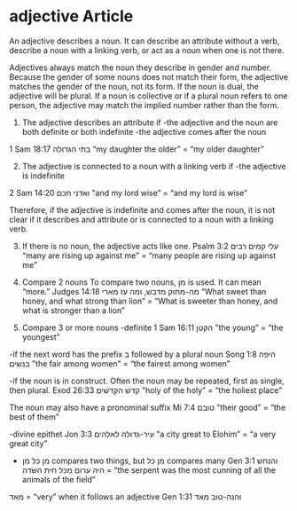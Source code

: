# adjective Article
An adjective describes a noun. It can describe an attribute without a verb, describe a noun with a linking verb, or act as a noun when one is not there.


Adjectives always match the noun they describe in gender and number. Because the gender of some nouns does not match their form, the adjective matches the gender of the noun, not its form. If the noun is dual, the adjective will be plural. If a noun is collective or if a plural noun refers to one person, the adjective may match the implied number rather than the form. 

1. The adjective describes an attribute if 
-the adjective and the noun are both definite or both indefinite
-the adjective comes after the noun

1 Sam 18:17 
בתּי הגּדולה	“my daughter the older” = “my older daughter”

2. The adjective is connected to a noun with a linking verb if
-the adjective is indefinite

2 Sam 14:20
ואדני חכם "and my lord wise” = “and my lord is wise”

Therefore, if the adjective is indefinite and comes after the noun, it is not clear if it describes and attribute or is connected to a noun with a linking verb.

3. If there is no noun, the adjective acts like one. 
Psalm 3:2
עלי קמים רבים “many are rising up against me” = “many people are rising up against me”

4. Compare 2 nouns
To compare two nouns, מן  is used. It can mean “more.”
Judges 14:18
מה-מּתוק מדּבשׁ, ומה עז מארי  “What sweet than honey, and what strong than lion” = “What is sweeter than honey, and what is stronger than a lion”

5. Compare 3 or more nouns
-definite
1 Sam 16:11
הקּטן "the young” = “the youngest”

-if the next word has the prefix ב followed by a plural noun
Song 1:8 
היּפה בּנּשׁים "the fair among women” = “the fairest among women”

-if the noun is in construct. Often the noun may be repeated, first as single, then plural. 
Exod 26:33
קדשׁ הקּדשׁים "holy of the holy” = “the holiest place”

The noun may also have a pronominal suffix
Mi 7:4
טובם  "their good” = “the best of them”


-divine epithet 
Jon 3:3
 עיר-גּדולה לאלהים "a city great to Elohim” = “a very great city”

- מן כל
מן  compares two things, but מן כל compares many 
Gen 3:1 
 והנּחשׁ היה ערום מכּל חיּת השּׂדה = “the serpent was the most cunning of all the animals of the field” 

מאד = “very” when it follows an adjective
Gen 1:31
והנּה-טוב מאד 


